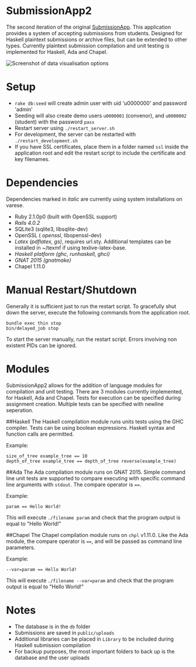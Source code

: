 SubmissionApp2
===

The second iteration of the original [SubmissionApp](https://github.com/bshlgrs/SubmissionApp). This application provides a system of accepting submissions from students. Designed for Haskell plaintext submissions or archive files, but can be extended to other types. Currently plaintext submission compilation and unit testing is implemented for Haskell, Ada and Chapel.

![Screenshot of data visualisation options](https://github.com/frankzhao/SubmissionApp2/raw/master/doc/charts.png)

Setup
===

- `rake db:seed` will create admin user with uid 'u0000000' and password 'admin'
- Seeding will also create demo users `u0000001` (convenor), and `u0000002` (student) with the password `pass`
- Restart server using `./restart_server.sh`
- For development, the server can be restarted with `./restart_development.sh`
- If you have SSL certificates, place them in a folder named `ssl` inside the application root and edit the restart script to include the certificate and key filenames.

Dependencies
===

Dependencies marked in *italic* are currently using system installations on varese.

- Ruby 2.1.0p0 (built with OpenSSL support)
- *Rails 4.0.2*
- SQLite3 (sqlite3, libsqlite-dev)
- OpenSSL ( *openssl*, libopenssl-dev)
- *Latex (pdflatex, gs)*, requires url.sty. Additional templates can be installed in ~/texmf if using texlive-latex-base.
- *Haskell platform (ghc, runhaskell, ghci)*
- *GNAT 2015 (gnatmake)*
- Chapel 1.11.0

Manual Restart/Shutdown
===

Generally it is sufficient just to run the restart script.
To gracefully shut down the server, execute the following commands from the application root.

```
bundle exec thin stop
bin/delayed_job stop
```

To start the server manually, run the restart script. Errors involving non existent PIDs can be ignored.

Modules
===

SubmissionApp2 allows for the addition of language modules for compilation and unit testing. There are 3 modules currently implemented, for Haskell, Ada and Chapel. Tests for execution can be specified during assignment creation. Multiple tests can be specified with newline seperation.

##Haskell
The Haskell compilation module runs units tests using the GHC compiler. Tests can be using boolean expressions. Haskell syntax and function calls are permitted.

Example:
```
size_of_tree example_tree == 10
depth_of_tree example_tree == depth_of_tree reverse(example_tree)
```

##Ada
The Ada compilation module runs on GNAT 2015. Simple command line unit tests are supported to compare executing with specific command line arguments with `stdout`. The compare operator is `==`.

Example:
```
param == Hello World!
```

This will execute `./filename param` and check that the program output is equal to "Hello World!"

##Chapel
The Chapel compilation module runs on `chpl` v1.11.0. Like the Ada module, the compare operator is `==`, and will be passed as command line parameters.

Example:
```
--var=param == Hello World!
```

This will execute `./filename --var=param` and check that the program output is equal to "Hello World!"

Notes
===

- The database is in the `db` folder
- Submissions are saved in `public/uploads`
- Additional libraries can be placed in `Library` to be included during Haskell submission compilation
- For backup purposes, the most important folders to back up is the database and the user uploads
